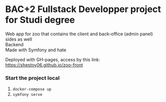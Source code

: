 # BAC+2 Fullstack Developper project for Studi degree

Web app for zoo that contains the client and back-office (admin panel) sides as well <br>
Backend  
Made with Symfony and hate

Deployed with GH-pages, access by this link: https://shestoy06.github.io/zoo-front  

### Start the project local
1. <code>docker-compose up</code>
2. <code>symfony serve</code>



